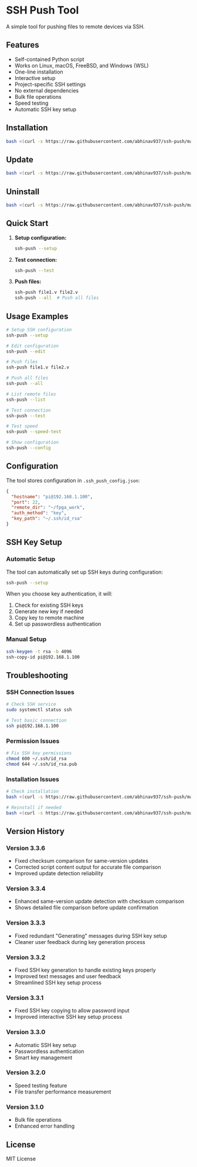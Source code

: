 # SSH Push Tool

A simple tool for pushing files to remote devices via SSH.

## Features

- Self-contained Python script
- Works on Linux, macOS, FreeBSD, and Windows (WSL)
- One-line installation
- Interactive setup
- Project-specific SSH settings
- No external dependencies
- Bulk file operations
- Speed testing
- Automatic SSH key setup

## Installation

```bash
bash <(curl -s https://raw.githubusercontent.com/abhinav937/ssh-push/main/ssh-push-manager.sh) install
```

## Update

```bash
bash <(curl -s https://raw.githubusercontent.com/abhinav937/ssh-push/main/ssh-push-manager.sh) update
```

## Uninstall

```bash
bash <(curl -s https://raw.githubusercontent.com/abhinav937/ssh-push/main/ssh-push-manager.sh) uninstall
```

## Quick Start

1. **Setup configuration:**
   ```bash
   ssh-push --setup
   ```

2. **Test connection:**
   ```bash
   ssh-push --test
   ```

3. **Push files:**
   ```bash
   ssh-push file1.v file2.v
   ssh-push --all  # Push all files
   ```

## Usage Examples

```bash
# Setup SSH configuration
ssh-push --setup

# Edit configuration
ssh-push --edit

# Push files
ssh-push file1.v file2.v

# Push all files
ssh-push --all

# List remote files
ssh-push --list

# Test connection
ssh-push --test

# Test speed
ssh-push --speed-test

# Show configuration
ssh-push --config
```

## Configuration

The tool stores configuration in `.ssh_push_config.json`:

```json
{
  "hostname": "pi@192.168.1.100",
  "port": 22,
  "remote_dir": "~/fpga_work",
  "auth_method": "key",
  "key_path": "~/.ssh/id_rsa"
}
```

## SSH Key Setup

### Automatic Setup
The tool can automatically set up SSH keys during configuration:

```bash
ssh-push --setup
```

When you choose key authentication, it will:
1. Check for existing SSH keys
2. Generate new key if needed
3. Copy key to remote machine
4. Set up passwordless authentication

### Manual Setup
```bash
ssh-keygen -t rsa -b 4096
ssh-copy-id pi@192.168.1.100
```

## Troubleshooting

### SSH Connection Issues
```bash
# Check SSH service
sudo systemctl status ssh

# Test basic connection
ssh pi@192.168.1.100
```

### Permission Issues
```bash
# Fix SSH key permissions
chmod 600 ~/.ssh/id_rsa
chmod 644 ~/.ssh/id_rsa.pub
```

### Installation Issues
```bash
# Check installation
bash <(curl -s https://raw.githubusercontent.com/abhinav937/ssh-push/main/ssh-push-manager.sh) status

# Reinstall if needed
bash <(curl -s https://raw.githubusercontent.com/abhinav937/ssh-push/main/ssh-push-manager.sh) install
```

## Version History

### Version 3.3.6
- Fixed checksum comparison for same-version updates
- Corrected script content output for accurate file comparison
- Improved update detection reliability

### Version 3.3.4
- Enhanced same-version update detection with checksum comparison
- Shows detailed file comparison before update confirmation

### Version 3.3.3
- Fixed redundant "Generating" messages during SSH key setup
- Cleaner user feedback during key generation process

### Version 3.3.2
- Fixed SSH key generation to handle existing keys properly
- Improved text messages and user feedback
- Streamlined SSH key setup process

### Version 3.3.1
- Fixed SSH key copying to allow password input
- Improved interactive SSH key setup process

### Version 3.3.0
- Automatic SSH key setup
- Passwordless authentication
- Smart key management

### Version 3.2.0
- Speed testing feature
- File transfer performance measurement

### Version 3.1.0
- Bulk file operations
- Enhanced error handling

## License

MIT License 